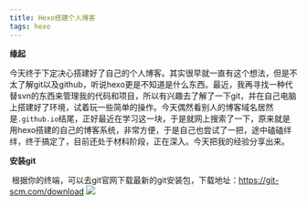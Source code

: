 ```yaml
---
title: Hexo搭建个人博客 
tags: hexo 
---
```


**缘起**

​        今天终于下定决心搭建好了自己的个人博客。其实很早就一直有这个想法，但是不太了解git以及github，听说hexo更是不知道是什么东西。最近，我再寻找一种代替svn的东西来管理我的代码和项目，所以有兴趣去了解了一下git，并在自己电脑上搭建好了环境，试着玩一些简单的操作。今天偶然看别人的博客域名居然是`.github.io`结尾，正好最近在学习这一块，于是就网上搜索了一下，原来就是用hexo搭建的自己的博客系统，非常方便，于是自己也尝试了一把，途中磕磕绊绊，终于搞定了，目前还处于材料阶段，正在深入。今天把我的经验分享出来。

**安装git**

​        根据你的终端，可以去git官网下载最新的git安装包，下载地址：https://git-scm.com/download
![](/imgs/git-windows.png)


